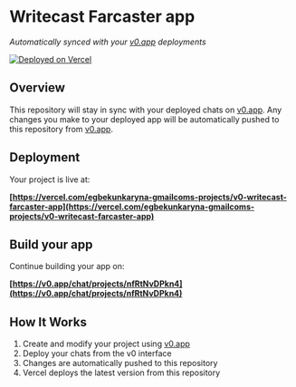 # Writecast Farcaster app

*Automatically synced with your [v0.app](https://v0.app) deployments*

[![Deployed on Vercel](https://img.shields.io/badge/Deployed%20on-Vercel-black?style=for-the-badge&logo=vercel)](https://vercel.com/egbekunkaryna-gmailcoms-projects/v0-writecast-farcaster-app)

## Overview

This repository will stay in sync with your deployed chats on [v0.app](https://v0.app).
Any changes you make to your deployed app will be automatically pushed to this repository from [v0.app](https://v0.app).

## Deployment

Your project is live at:

**[https://vercel.com/egbekunkaryna-gmailcoms-projects/v0-writecast-farcaster-app](https://vercel.com/egbekunkaryna-gmailcoms-projects/v0-writecast-farcaster-app)**

## Build your app

Continue building your app on:

**[https://v0.app/chat/projects/nfRtNvDPkn4](https://v0.app/chat/projects/nfRtNvDPkn4)**

## How It Works

1. Create and modify your project using [v0.app](https://v0.app)
2. Deploy your chats from the v0 interface
3. Changes are automatically pushed to this repository
4. Vercel deploys the latest version from this repository